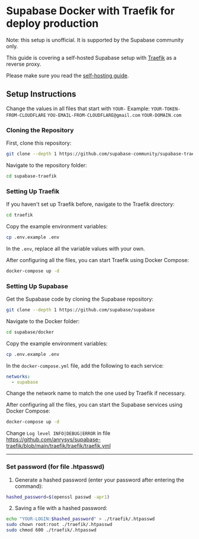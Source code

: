 # Supabase Docker with Traefik for deploy production

Note: this setup is unofficial. It is supported by the Supabase community only.

This guide is covering a self-hosted Supabase setup with [Traefik](https://github.com/traefik/traefik) as a reverse proxy.

Please make sure you read the [self-hosting guide](https://supabase.io/docs/guides/self-hosting#running-supabase).

## Setup Instructions

Change the values ​​in all files that start with `YOUR-`
Example:
      `YOUR-TOKEN-FROM-CLOUDFLARE`
      `YOU-EMAIL-FROM-CLOUDFLARE@gmail.com`
      `YOUR-DOMAIN.com`

### Cloning the Repository

First, clone this repository:

```bash
git clone --depth 1 https://github.com/supabase-community/supabase-traefik
```

Navigate to the repository folder:
```bash
cd supabase-traefik
```

### Setting Up Traefik

If you haven't set up Traefik before, navigate to the Traefik directory:

```bash
cd traefik
```

Copy the example environment variables:

```bash
cp .env.example .env
```

In the `.env`, replace all the variable values with your own.


After configuring all the files, you can start Traefik using Docker Compose:

```bash
docker-compose up -d
```

### Setting Up Supabase

Get the Supabase code by cloning the Supabase repository:

```bash
git clone --depth 1 https://github.com/supabase/supabase
```

Navigate to the Docker folder:

```bash
cd supabase/docker
```

Copy the example environment variables:

```bash
cp .env.example .env
```

In the `docker-compose.yml` file, add the following to each service:

```yaml
networks:
  - supabase
```

Change the network name to match the one used by Traefik if necessary.

After configuring all the files, you can start the Supabase services using Docker Compose:

```bash
docker-compose up -d
```

Change `Log level INFO|DEBUG|ERROR` in file https://github.com/anrysys/supabase-traefik/blob/main/traefik/traefik/traefik.yml

---

### Set password (for file .htpasswd)

1. Generate a hashed password (enter your password after entering the command):

```bash
hashed_password=$(openssl passwd -apr1)
```
2. Saving a file with a hashed password:

```bash
echo "YOUR-LOGIN:$hashed_password" > ./traefik/.htpasswd
sudo chown root:root ./traefik/.htpasswd
sudo chmod 600 ./traefik/.htpasswd
```


